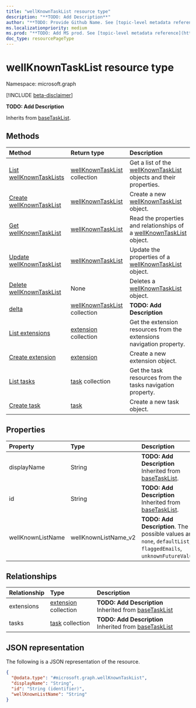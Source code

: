 ```yaml
---
title: "wellKnownTaskList resource type"
description: "**TODO: Add Description**"
author: "**TODO: Provide Github Name. See [topic-level metadata reference](https://msgo.azurewebsites.net/add/document/guidelines/metadata.html#topic-level-metadata)**"
ms.localizationpriority: medium
ms.prod: "**TODO: Add MS prod. See [topic-level metadata reference](https://msgo.azurewebsites.net/add/document/guidelines/metadata.html#topic-level-metadata)**"
doc_type: resourcePageType
---
```


# wellKnownTaskList resource type

Namespace: microsoft.graph

[!INCLUDE [beta-disclaimer](../../includes/beta-disclaimer.md)]

**TODO: Add Description**


Inherits from [baseTaskList](../resources/basetasklist.md).

## Methods
|Method|Return type|Description|
|:---|:---|:---|
|[List wellKnownTaskLists](../api/wellknowntasklist-list.md)|[wellKnownTaskList](../resources/wellknowntasklist.md) collection|Get a list of the [wellKnownTaskList](../resources/wellknowntasklist.md) objects and their properties.|
|[Create wellKnownTaskList](../api/wellknowntasklist-create.md)|[wellKnownTaskList](../resources/wellknowntasklist.md)|Create a new [wellKnownTaskList](../resources/wellknowntasklist.md) object.|
|[Get wellKnownTaskList](../api/wellknowntasklist-get.md)|[wellKnownTaskList](../resources/wellknowntasklist.md)|Read the properties and relationships of a [wellKnownTaskList](../resources/wellknowntasklist.md) object.|
|[Update wellKnownTaskList](../api/wellknowntasklist-update.md)|[wellKnownTaskList](../resources/wellknowntasklist.md)|Update the properties of a [wellKnownTaskList](../resources/wellknowntasklist.md) object.|
|[Delete wellKnownTaskList](../api/wellknowntasklist-delete.md)|None|Deletes a [wellKnownTaskList](../resources/wellknowntasklist.md) object.|
|[delta](../api/wellknowntasklist-delta.md)|[wellKnownTaskList](../resources/wellknowntasklist.md) collection|**TODO: Add Description**|
|[List extensions](../api/wellknowntasklist-list-extensions.md)|[extension](../resources/extension.md) collection|Get the extension resources from the extensions navigation property.|
|[Create extension](../api/wellknowntasklist-post-extensions.md)|[extension](../resources/extension.md)|Create a new extension object.|
|[List tasks](../api/wellknowntasklist-list-tasks.md)|[task](../resources/task.md) collection|Get the task resources from the tasks navigation property.|
|[Create task](../api/wellknowntasklist-post-tasks.md)|[task](../resources/task.md)|Create a new task object.|

## Properties
|Property|Type|Description|
|:---|:---|:---|
|displayName|String|**TODO: Add Description** Inherited from [baseTaskList](../resources/basetasklist.md).|
|id|String|**TODO: Add Description** Inherited from [baseTaskList](../resources/basetasklist.md).|
|wellKnownListName|wellKnownListName_v2|**TODO: Add Description**. The possible values are: `none`, `defaultList`, `flaggedEmails`, `unknownFutureValue`.|

## Relationships
|Relationship|Type|Description|
|:---|:---|:---|
|extensions|[extension](../resources/extension.md) collection|**TODO: Add Description** Inherited from [baseTaskList](../resources/basetasklist.md)|
|tasks|[task](../resources/task.md) collection|**TODO: Add Description** Inherited from [baseTaskList](../resources/basetasklist.md)|

## JSON representation
The following is a JSON representation of the resource.
<!-- {
  "blockType": "resource",
  "keyProperty": "id",
  "@odata.type": "microsoft.graph.wellKnownTaskList",
  "baseType": "microsoft.graph.baseTaskList",
  "openType": false
}
-->
``` json
{
  "@odata.type": "#microsoft.graph.wellKnownTaskList",
  "displayName": "String",
  "id": "String (identifier)",
  "wellKnownListName": "String"
}
```

